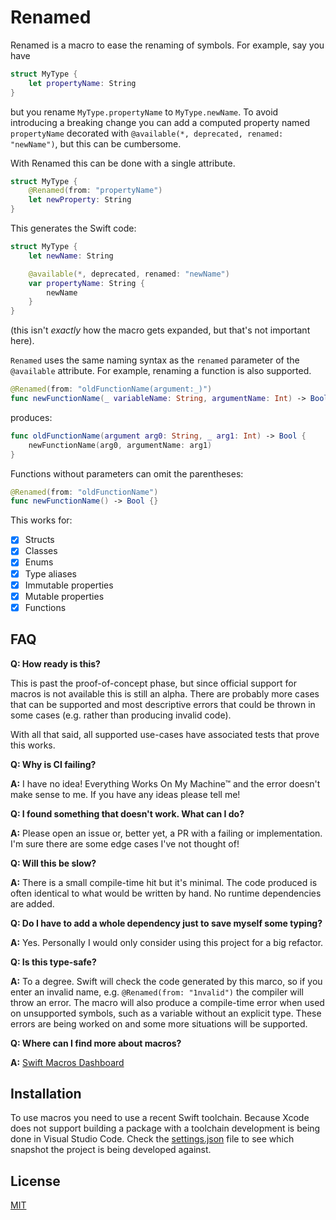 # Renamed

Renamed is a macro to ease the renaming of symbols. For example, say you have

```swift
struct MyType {
    let propertyName: String
}
```

but you rename `MyType.propertyName` to `MyType.newName`. To avoid introducing a breaking change you can add a computed property named `propertyName` decorated with `@available(*, deprecated, renamed: "newName")`, but this can be cumbersome.

With Renamed this can be done with a single attribute.

```swift
struct MyType {
    @Renamed(from: "propertyName")
    let newProperty: String
}
```

This generates the Swift code:

```swift
struct MyType {
    let newName: String

    @available(*, deprecated, renamed: "newName")
    var propertyName: String {
        newName
    }
}
```

(this isn't _exactly_ how the macro gets expanded, but that's not important here).

`Renamed` uses the same naming syntax as the `renamed` parameter of the `@available` attribute. For example, renaming a function is also supported.

```swift
@Renamed(from: "oldFunctionName(argument:_)")
func newFunctionName(_ variableName: String, argumentName: Int) -> Bool {}
```

produces:

```swift
func oldFunctionName(argument arg0: String, _ arg1: Int) -> Bool {
    newFunctionName(arg0, argumentName: arg1)
}
```

Functions without parameters can omit the parentheses:

```swift
@Renamed(from: "oldFunctionName")
func newFunctionName() -> Bool {}
```

This works for:

- [x] Structs
- [x] Classes
- [x] Enums
- [x] Type aliases
- [x] Immutable properties
- [x] Mutable properties
- [x] Functions

## FAQ

**Q: How ready is this?**

This is past the proof-of-concept phase, but since official support for macros is not available this is still an alpha. There are probably more cases that can be supported and most descriptive errors that could be thrown in some cases (e.g. rather than producing invalid code).

With all that said, all supported use-cases have associated tests that prove this works.

**Q: Why is CI failing?**

**A:** I have no idea! Everything Works On My Machine™ and the error doesn't make sense to me. If you have any ideas please tell me!

**Q: I found something that doesn't work. What can I do?**

**A:** Please open an issue or, better yet, a PR with a failing or implementation. I'm sure there are some edge cases I've not thought of!

**Q: Will this be slow?**

**A:** There is a small compile-time hit but it's minimal. The code produced is often identical to what would be written by hand. No runtime dependencies are added.

**Q: Do I have to add a whole dependency just to save myself some typing?**

**A:** Yes. Personally I would only consider using this project for a big refactor.

**Q: Is this type-safe?**

**A:** To a degree. Swift will check the code generated by this marco, so if you enter an invalid name, e.g. `@Renamed(from: "1nvalid")` the compiler will throw an error. The macro will also produce a compile-time error when used on unsupported symbols, such as a variable without an explicit type. These errors are being worked on and some more situations will be supported. 

**Q: Where can I find more about macros?**

**A:** [Swift Macros Dashboard](https://gist.github.com/DougGregor/de840fcf6d6f307792121eee11c0da85)

## Installation

To use macros you need to use a recent Swift toolchain. Because Xcode does not support building a package with a toolchain development is being done in Visual Studio Code. Check the [settings.json](./.vscode/settings.json) file to see which snapshot the project is being developed against.

## License

[MIT](./LICENSE)
